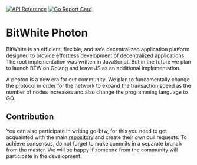 [![API Reference](
https://camo.githubusercontent.com/915b7be44ada53c290eb157634330494ebe3e30a/68747470733a2f2f676f646f632e6f72672f6769746875622e636f6d2f676f6c616e672f6764646f3f7374617475732e737667
)](https://godoc.org/github.com/BTWhite/go-btw-photon)
[![Go Report Card](https://goreportcard.com/badge/github.com/BTWhite/go-btw-photon)](https://goreportcard.com/report/github.com/BTWhite/go-btw-photon)

# BitWhite Photon
BitWhite is an efficient, flexible, and safe decentralized application platform designed to provide effortless development of decentralized applications. The root implementation was written in JavaScript. But in the future we plan to launch BTW on Golang and leave JS as an additional implementation.

A photon is a new era for our community. We plan to fundamentally change the protocol in order for the network to expand the transaction speed as the number of nodes increases and also change the programming language to GO.

## Contribution
You can also participate in writing go-btw, for this you need to get acquainted with the main [repository](https://github.com/BTWhite/BTWChain) and create their own pull requests. To achieve consensus, do not forget to make commits in a separate branch from the master. We will be happy if someone from the community will participate in the development.
